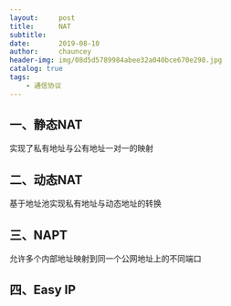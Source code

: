 ```yaml
---
layout:     post
title:      NAT
subtitle:   
date:       2019-08-10
author:     chauncey
header-img: img/08d5d5789984abee32a040bce670e298.jpg
catalog: true
tags:
    - 通信协议
---
```


## 一、静态NAT

实现了私有地址与公有地址一对一的映射

## 二、动态NAT

基于地址池实现私有地址与动态地址的转换

## 三、NAPT

允许多个内部地址映射到同一个公网地址上的不同端口

## 四、Easy IP
